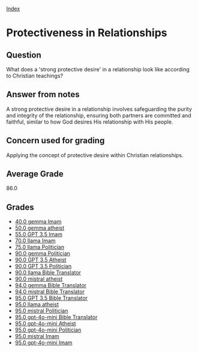 
[Index](../../index.md)
# Protectiveness in Relationships
## Question
What does a 'strong protective desire' in a relationship look like according to Christian teachings?

## Answer from notes
A strong protective desire in a relationship involves safeguarding the purity and integrity of the relationship, ensuring both partners are committed and faithful, similar to how God desires His relationship with His people.

## Concern used for grading
Applying the concept of protective desire within Christian relationships.

## Average Grade
86.0

## Grades
 * [40.0 gemma Imam](../answers/gemma_Imam/Protectiveness_in_Relationships.md)
 * [50.0 gemma atheist](../answers/gemma_atheist/Protectiveness_in_Relationships.md)
 * [55.0 GPT 3.5 Imam](../answers/GPT_3.5_Imam/Protectiveness_in_Relationships.md)
 * [70.0 llama Imam](../answers/llama_Imam/Protectiveness_in_Relationships.md)
 * [75.0 llama Politician](../answers/llama_Politician/Protectiveness_in_Relationships.md)
 * [90.0 gemma Politician](../answers/gemma_Politician/Protectiveness_in_Relationships.md)
 * [90.0 GPT 3.5 Atheist](../answers/GPT_3.5_Atheist/Protectiveness_in_Relationships.md)
 * [90.0 GPT 3.5 Politician](../answers/GPT_3.5_Politician/Protectiveness_in_Relationships.md)
 * [90.0 llama Bible Translator](../answers/llama_Bible_Translator/Protectiveness_in_Relationships.md)
 * [90.0 mistral atheist](../answers/mistral_atheist/Protectiveness_in_Relationships.md)
 * [94.0 gemma Bible Translator](../answers/gemma_Bible_Translator/Protectiveness_in_Relationships.md)
 * [94.0 mistral Bible Translator](../answers/mistral_Bible_Translator/Protectiveness_in_Relationships.md)
 * [95.0 GPT 3.5 Bible Translator](../answers/GPT_3.5_Bible_Translator/Protectiveness_in_Relationships.md)
 * [95.0 llama atheist](../answers/llama_atheist/Protectiveness_in_Relationships.md)
 * [95.0 mistral Politician](../answers/mistral_Politician/Protectiveness_in_Relationships.md)
 * [95.0 gpt-4o-mini Bible Translator](../answers/gpt-4o-mini_Bible_Translator/Protectiveness_in_Relationships.md)
 * [95.0 gpt-4o-mini Atheist](../answers/gpt-4o-mini_Atheist/Protectiveness_in_Relationships.md)
 * [95.0 gpt-4o-mini Politician](../answers/gpt-4o-mini_Politician/Protectiveness_in_Relationships.md)
 * [95.0 mistral Imam](../answers/mistral_Imam/Protectiveness_in_Relationships.md)
 * [95.0 gpt-4o-mini Imam](../answers/gpt-4o-mini_Imam/Protectiveness_in_Relationships.md)
